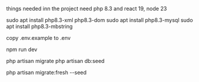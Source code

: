things needed inn the project
need php 8.3 and react 19, node 23

sudo apt install php8.3-xml php8.3-dom
sudo apt install php8.3-mysql
sudo apt install php8.3-mbstring

copy .env.example to .env

npm run dev  


php artisan migrate
php artisan db:seed


php artisan migrate:fresh --seed

